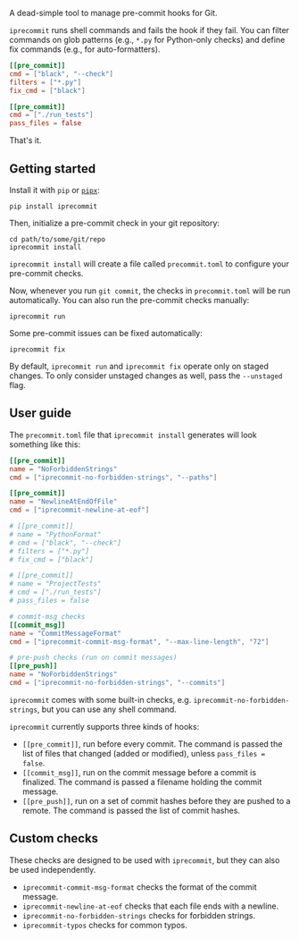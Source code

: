 A dead-simple tool to manage pre-commit hooks for Git.

`iprecommit` runs shell commands and fails the hook if they fail. You can filter commands on glob patterns (e.g., `*.py` for Python-only checks) and define fix commands (e.g., for auto-formatters).

```toml
[[pre_commit]]
cmd = ["black", "--check"]
filters = ["*.py"]
fix_cmd = ["black"]

[[pre_commit]]
cmd = ["./run_tests"]
pass_files = false
```

That's it.

## Getting started
Install it with `pip` or [`pipx`](https://github.com/pypa/pipx):

```shell
pip install iprecommit
```

Then, initialize a pre-commit check in your git repository:

```shell
cd path/to/some/git/repo
iprecommit install
```

`iprecommit install` will create a file called `precommit.toml` to configure your pre-commit checks.

Now, whenever you run `git commit`, the checks in `precommit.toml` will be run automatically. You can also run the pre-commit checks manually:

```shell
iprecommit run
```

Some pre-commit issues can be fixed automatically:

```shell
iprecommit fix
```

By default, `iprecommit run` and `iprecommit fix` operate only on staged changes. To only consider unstaged changes as well, pass the `--unstaged` flag.


## User guide
The `precommit.toml` file that `iprecommit install` generates will look something like this:

```toml
[[pre_commit]]
name = "NoForbiddenStrings"
cmd = ["iprecommit-no-forbidden-strings", "--paths"]

[[pre_commit]]
name = "NewlineAtEndOfFile"
cmd = ["iprecommit-newline-at-eof"]

# [[pre_commit]]
# name = "PythonFormat"
# cmd = ["black", "--check"]
# filters = ["*.py"]
# fix_cmd = ["black"]

# [[pre_commit]]
# name = "ProjectTests"
# cmd = ["./run_tests"]
# pass_files = false

# commit-msg checks
[[commit_msg]]
name = "CommitMessageFormat"
cmd = ["iprecommit-commit-msg-format", "--max-line-length", "72"]

# pre-push checks (run on commit messages)
[[pre_push]]
name = "NoForbiddenStrings"
cmd = ["iprecommit-no-forbidden-strings", "--commits"]
```

`iprecommit` comes with some built-in checks, e.g. `iprecommit-no-forbidden-strings`, but you can use any shell command.

`iprecommit` currently supports three kinds of hooks:

- `[[pre_commit]]`, run before every commit. The command is passed the list of files that changed (added or modified), unless `pass_files = false`.
- `[[commit_msg]]`, run on the commit message before a commit is finalized. The command is passed a filename holding the commit message.
- `[[pre_push]]`, run on a set of commit hashes before they are pushed to a remote. The command is passed the list of commit hashes.

## Custom checks
These checks are designed to be used with `iprecommit`, but they can also be used independently.

- `iprecommit-commit-msg-format` checks the format of the commit message.
- `iprecommit-newline-at-eof` checks that each file ends with a newline.
- `iprecommit-no-forbidden-strings` checks for forbidden strings.
- `iprecommit-typos` checks for common typos.

